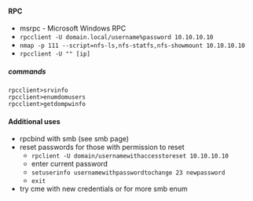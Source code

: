 #### RPC
- msrpc - Microsoft Windows RPC
- `rpcclient -U domain.local/username%password 10.10.10.10`
- `nmap -p 111 --script=nfs-ls,nfs-statfs,nfs-showmount 10.10.10.10`
- `rpcclient -U "" [ip]`

##### commands
```
rpcclient>srvinfo
rpcclient>enumdomusers
rpcclient>getdompwinfo
```

#### Additional uses
- rpcbind with smb (see smb page)
- reset passwords for those with permission to reset
  - `rpclient -U domain/usernamewithaccesstoreset 10.10.10.10`
  - enter current password
  - `setuserinfo usernamewithpasswordtochange 23 newpassword`
  - `exit`
- try cme with new credentials or for more smb enum
